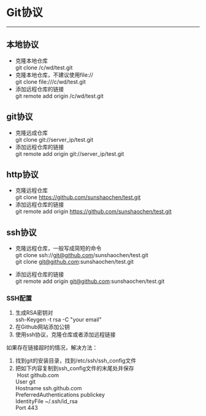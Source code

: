 # Git协议

---
## 本地协议

* 克隆本地仓库   
 git clone /c/wd/test.git
* 克隆本地仓库，不建议使用file://   
 git clone file:///c/wd/test.git
* 添加远程仓库的链接   
  git remote add origin /c/wd/test.git


## git协议

* 克隆远成仓库  
 git clone git://server_ip/test.git
* 添加远程仓库的链接  
 git remote add origin git://server_ip/test.git
 
## http协议

* 克隆远程仓库  
 git clone https://github.com/sunshaochen/test.git
* 添加远程仓库的链接  
 git remote add origin https://github.com/sunshaochen/test.git


## ssh协议

* 克隆远程仓库，一般写成简短的命令  
 git clone ssh://git@github.com/sunshaochen/test.git  
 git clone git@github.com:sunshaochen/test.git
 
* 添加远程仓库的链接  
 git remote add origin git@github.com:sunshaochen/test.git

### SSH配置
1. 生成RSA密钥对  
 ssh-Keygen -t rsa -C "your email"
2. 在Github网站添加公钥
3. 使用ssh协议，克隆仓库或者添加远程链接

如果存在链接超时的情况，解决方法： 
1. 找到git的安装目录，找到/etc/ssh/ssh_config文件
2. 把如下内容复制到ssh_config文件的末尾处并保存  
  Host github.com  
  User git  
  Hostname ssh.github.com  
  PreferredAuthentications publickey  
  IdentityFile ~/.ssh/id_rsa  
  Port 443  
 
